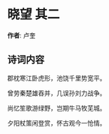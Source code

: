 # 晓望  其二

**作者**: 卢奎

## 诗词内容

郡枕寒江卧虎形，池饶千里势宽平。

曾劳秦楚雄吞并，几误孙刘力战争。

尚忆笙歌游绿野，岂期牛马牧芜城。

夕阳杖策闲登赏，怀古观今一怆情。

